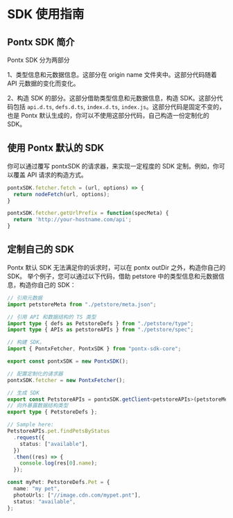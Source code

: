 # SDK 使用指南

## Pontx SDK 简介

Pontx SDK 分为两部分

1、类型信息和元数据信息。这部分在 origin name 文件夹中。这部分代码随着 API 元数据的变化而变化。

2、构造 SDK 的部分。这部分借助类型信息和元数据信息，构造 SDK。这部分代码包括 `api.d.ts`, `defs.d.ts`, `index.d.ts`, `index.js`。这部分代码是固定不变的，也是 Pontx 默认生成的，你可以不使用这部分代码，自己构造一份定制化的 SDK。

## 使用 Pontx 默认的 SDK

你可以通过覆写 pontxSDK 的请求器，来实现一定程度的 SDK 定制。例如，你可以覆盖 API 请求的构造方式。

```ts
pontxSDK.fetcher.fetch = (url, options) => {
  return nodeFetch(url, options);
}

pontxSDK.fetcher.getUrlPrefix = function(specMeta) {
  return 'http://your-hostname.com/api';
}

```

## 定制自己的 SDK

Pontx 默认 SDK 无法满足你的诉求时，可以在 pontx outDir 之外，构造你自己的 SDK。
举个例子，您可以通过以下代码，借助 petstore 中的类型信息和元数据信息，构造你自己的 SDK：

```ts
// 引用元数据
import petstoreMeta from "./petstore/meta.json";

// 引用 API 和数据结构的 TS 类型
import type { defs as PetstoreDefs } from "./petstore/type";
import type { APIs as petstoreAPIs } from "./petstore/spec";

// 构建 SDK。
import { PontxFetcher, PontxSDK } from "pontx-sdk-core";

export const pontxSDK = new PontxSDK();

// 配置定制化的请求器
pontxSDK.fetcher = new PontxFetcher();

// 生成 SDK
export const PetstoreAPIs = pontxSDK.getClient<petstoreAPIs>(petstoreMeta as any);
// 向外暴露数据结构类型
export type { PetstoreDefs };

// Sample here:
PetstoreAPIs.pet.findPetsByStatus
  .request({
    status: ["available"],
  })
  .then((res) => {
    console.log(res[0].name);
  });

const myPet: PetstoreDefs.Pet = {
  name: "my pet",
  photoUrls: ["//image.cdn.com/mypet.pnt"],
  status: "available",
};

```
